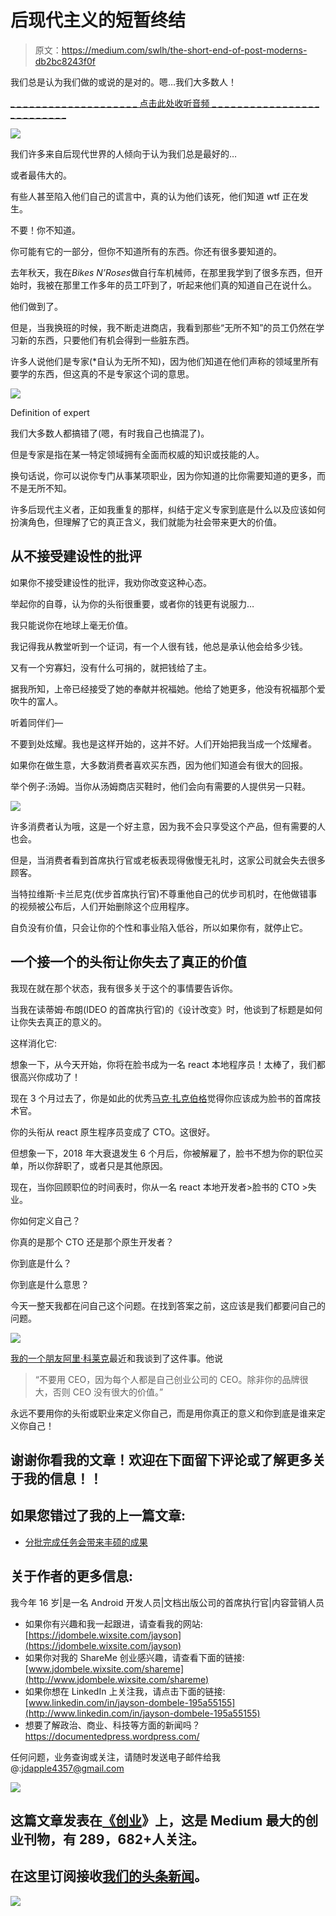 # 后现代主义的短暂终结

> 原文：<https://medium.com/swlh/the-short-end-of-post-moderns-db2bc8243f0f>

我们总是认为我们做的或说的是对的。嗯…我们大多数人！

[_ _ _ _ _ _ _ _ _ _ _ _ _ _ _ _ _ _ _ _ 点击此处收听音频 _ _ _ _ _ _ _ _ _ _ _ _ _ _ _ _ _ _ _ _ _ _ _ _ _ _](https://www.youtube.com/watch?v=tjNIneBeiN4)

![](img/cc2706ad3b1fc3abe41cb5f35e778628.png)

我们许多来自后现代世界的人倾向于认为我们总是最好的…

或者最伟大的。

有些人甚至陷入他们自己的谎言中，真的认为他们该死，他们知道 wtf 正在发生。

不要！你不知道。

你可能有它的一部分，但你不知道所有的东西。你还有很多要知道的。

去年秋天，我在*Bikes N’Roses*做自行车机械师，在那里我学到了很多东西，但开始时，我被在那里工作多年的员工吓到了，听起来他们真的知道自己在说什么。

他们做到了。

但是，当我换班的时候，我不断走进商店，我看到那些“无所不知”的员工仍然在学习新的东西，只要他们有机会得到一些脏东西。

许多人说他们是专家(*自认为无所不知)，因为他们知道在他们声称的领域里所有要学的东西，但这真的不是专家这个词的意思。

![](img/404bb144373b9951527d7b3d38b3615d.png)

Definition of expert

我们大多数人都搞错了(嗯，有时我自己也搞混了)。

但是专家是指在某一特定领域拥有全面而权威的知识或技能的人。

换句话说，你可以说你专门从事某项职业，因为你知道的比你需要知道的更多，而不是无所不知。

许多后现代主义者，正如我重复的那样，纠结于定义专家到底是什么以及应该如何扮演角色，但理解了它的真正含义，我们就能为社会带来更大的价值。

## 从不接受建设性的批评

如果你不接受建设性的批评，我劝你改变这种心态。

举起你的自尊，认为你的头衔很重要，或者你的钱更有说服力…

我只能说你在地球上毫无价值。

我记得我从教堂听到一个证词，有一个人很有钱，他总是承认他会给多少钱。

又有一个穷寡妇，没有什么可捐的，就把钱给了主。

据我所知，上帝已经接受了她的奉献并祝福她。他给了她更多，他没有祝福那个爱吹牛的富人。

听着同伴们—

不要到处炫耀。我也是这样开始的，这并不好。人们开始把我当成一个炫耀者。

如果你在做生意，大多数消费者喜欢买东西，因为他们知道会有很大的回报。

举个例子:汤姆。当你从汤姆商店买鞋时，他们会向有需要的人提供另一只鞋。

![](img/6ad092156d2f041a9b59c2e1cb7c4b75.png)

许多消费者认为哦，这是一个好主意，因为我不会只享受这个产品，但有需要的人也会。

但是，当消费者看到首席执行官或老板表现得傲慢无礼时，这家公司就会失去很多顾客。

当特拉维斯·卡兰尼克(优步首席执行官)不尊重他自己的优步司机时，在他做错事的视频被公布后，人们开始删除这个应用程序。

自负没有价值，只会让你的个性和事业陷入低谷，所以如果你有，就停止它。

## 一个接一个的头衔让你失去了真正的价值

我现在就在那个状态，我有很多关于这个的事情要告诉你。

当我在读蒂姆·布朗(IDEO 的首席执行官)的《设计改变》时，他谈到了标题是如何让你失去真正的意义的。

这样消化它:

想象一下，从今天开始，你将在脸书成为一名 react 本地程序员！太棒了，我们都很高兴你成功了！

现在 3 个月过去了，你是如此的优秀[马克·扎克伯格](https://medium.com/u/c79346ea7c9a?source=post_page-----db2bc8243f0f--------------------------------)觉得你应该成为脸书的首席技术官。

你的头衔从 react 原生程序员变成了 CTO。这很好。

但想象一下，2018 年大衰退发生 6 个月后，你被解雇了，脸书不想为你的职位买单，所以你辞职了，或者只是其他原因。

现在，当你回顾职位的时间表时，你从一名 react 本地开发者>脸书的 CTO >失业。

你如何定义自己？

你真的是那个 CTO 还是那个原生开发者？

你到底是什么？

你到底是什么意思？

今天一整天我都在问自己这个问题。在找到答案之前，这应该是我们都要问自己的问题。

![](img/039c836c0fd6a59c195d35224ad4b4fd.png)

[我的一个朋友阿里·科莱克](https://medium.com/u/50690b6abf89?source=post_page-----db2bc8243f0f--------------------------------)最近和我谈到了这件事。他说

> “不要用 CEO，因为每个人都是自己创业公司的 CEO。除非你的品牌很大，否则 CEO 没有很大的价值。”

永远不要用你的头衔或职业来定义你自己，而是用你真正的意义和你到底是谁来定义你自己！

## 谢谢你看我的文章！欢迎在下面留下评论或了解更多关于我的信息！！

## 如果您错过了我的上一篇文章:

*   [分批完成任务会带来丰硕的成果](/swlh/batching-your-tasks-brings-fruitful-results-c168b4886534)

## 关于作者的更多信息:

我今年 16 岁|是一名 Android 开发人员|文档出版公司的首席执行官|内容营销人员

*   如果你有兴趣和我一起跟进，请查看我的网站:[https://jdombele.wixsite.com/jayson](https://jdombele.wixsite.com/jayson)
*   如果你对我的 ShareMe 创业感兴趣，请查看下面的链接:[www.jdombele.wixsite.com/shareme](http://www.jdombele.wixsite.com/shareme)
*   如果你想在 LinkedIn 上关注我，请点击下面的链接:[www.linkedin.com/in/jayson-dombele-195a55155](http://www.linkedin.com/in/jayson-dombele-195a55155)
*   想要了解政治、商业、科技等方面的新闻吗？https://documentedpress.wordpress.com/

任何问题，业务查询或关注，请随时发送电子邮件给我@:jdapple4357@gmail.com

![](img/731acf26f5d44fdc58d99a6388fe935d.png)

## 这篇文章发表在[《创业](https://medium.com/swlh)》上，这是 Medium 最大的创业刊物，有 289，682+人关注。

## 在这里订阅接收[我们的头条新闻](http://growthsupply.com/the-startup-newsletter/)。

![](img/731acf26f5d44fdc58d99a6388fe935d.png)